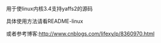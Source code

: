 
用于使linux内核3.4支持yaffs2的源码

具体使用方法请看README-linux

或者参考博客:http://www.cnblogs.com/lifexy/p/8360970.html
